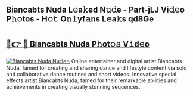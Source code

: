 ## Biancabts Nuda L𝚎a𝚔ed N𝚞𝚍e - Part-jLJ Vi𝚍𝚎o P𝚑𝚘tos - H𝚘𝚝 O𝚗𝚕yf𝚊ns L𝚎a𝚔s qd8Ge

# <h2><a href="http://kf6rqi.oniu.top/?m=Biancabts+Nuda">🔗👉 🔴 Biancabts Nuda P𝚑ot𝚘𝚜 V𝚒d𝚎o</a></h2>

[![Biancabts Nuda Nu𝚍e𝚜](https://i.imgur.com/0qMVB7G.gif)](http://kf6rqi.oniu.top/?m=Biancabts+Nuda)
Online entertainer and digital artist Biancabts Nuda, famed for creating and sharing dance and lifestyle content via solo and collaborative dance routines and short videos. Innovative special effects artist Biancabts Nuda, famed for their remarkable abilities and achievements in creating visually stunning sequences.  
